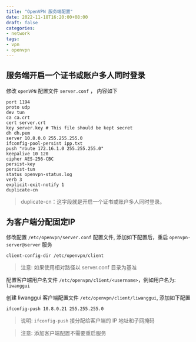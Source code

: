 ```yaml
---
title: "OpenVPN 服务端配置"
date: 2022-11-18T16:20:00+08:00
draft: false
categories: 
- network
tags:
- vpn
- openvpn
---
```


## 服务端开启一个证书或账户多人同时登录

修改 `openVPN` 配置文件 `server.conf` ， 内容如下

```
port 1194
proto udp
dev tun
ca ca.crt
cert server.crt
key server.key # This file should be kept secret
dh dh.pem
server 10.8.0.0 255.255.255.0
ifconfig-pool-persist ipp.txt
push "route 172.16.1.0 255.255.255.0"
keepalive 10 120
cipher AES-256-CBC
persist-key
persist-tun
status openvpn-status.log
verb 3
explicit-exit-notify 1
duplicate-cn
```

> duplicate-cn：这字段就是开启一个证书或账户多人同时登录。

## 为客户端分配固定IP

修改配置 `/etc/openvpn/server.conf` 配置文件, 添加如下配置后，重启 `openvpn-server@server` 服务

```
client-config-dir /etc/openvpn/client
```

> 注意: 如果使用相对路径以 server.conf 目录为基准

配置客户端用户名文件 `/etc/openvpn/client/<username>`，例如用户名为: `liwanggui`

创建 liwanggui 客户端配置文件 `/etc/openvpn/client/liwanggui`, 添加如下配置

```
ifconfig-push 10.8.0.21 255.255.255.0
```

> 说明:  `ifconfig-push` 接分配给客户端的 IP 地址和子网掩码

> 注意: 添加客户端配置不需要重启服务
